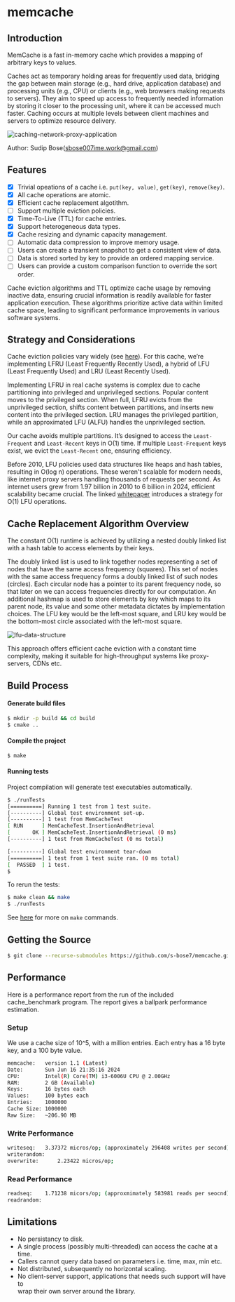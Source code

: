 # memcache

## Introduction
MemCache is a fast in-memory cache which provides a mapping of arbitrary keys to values.

Caches act as temporary holding areas for frequently used data, bridging the gap between main storage (e.g., hard drive, application database) and processing units (e.g., CPU) or clients (e.g., web browsers making requests to servers). They aim to speed up access to frequently needed information by storing it closer to the processing unit, where it can be accessed much faster. Caching occurs at multiple levels between client machines and servers to optimize resource delivery.

![caching-network-proxy-application](https://github.com/s-bose7/memcache/assets/69990740/04fda769-ddf6-437a-8a6e-290652ee2db5)

Author: Sudip Bose([sbose007ime.work@gmail.com](mailto:sbose007ime.work@gmail.com))

## Features
- [x] Trivial opeations of a cache i.e. `put(key, value)`, `get(key)`, `remove(key)`. 
- [x] All cache operations are atomic. 
- [x] Efficient cache replacement algotithm.  
- [ ] Support multiple eviction policies. 
- [x] Time-To-Live (TTL) for cache entries.
- [x] Support heterogeneous data types. 
- [x] Cache resizing and dynamic capacity management.
- [ ] Automatic data compression to improve memory usage.
- [ ] Users can create a transient snapshot to get a consistent view of data.
- [ ] Data is stored sorted by key to provide an ordered mapping service. 
- [ ] Users can provide a custom comparison function to override the sort order.

Cache eviction algorithms and TTL optimize cache usage by removing inactive data, ensuring crucial information is readily available for faster application execution. These algorithms prioritize active data within limited cache space, leading to significant performance improvements in various software systems.

## Strategy and Considerations
Cache eviction policies vary widely (see [here](https://en.wikipedia.org/wiki/Cache_replacement_policies#Policies)). For this cache, we’re implementing LFRU (Least Frequently Recently Used), a hybrid of LFU (Least Frequently Used) and LRU (Least Recently Used).

Implementing LFRU in real cache systems is complex due to cache partitioning into privileged and unprivileged sections. Popular content moves to the privileged section. When full, LFRU evicts from the unprivileged section, shifts content between partitions, and inserts new content into the privileged section. LRU manages the privileged partition, while an approximated LFU (ALFU) handles the unprivileged section.

Our cache avoids multiple partitions. It’s designed to access the `Least-Frequent` and `Least-Recent` keys in O(1) time. If multiple `Least-Frequent` keys exist, we evict the `Least-Recent` one, ensuring efficiency.

Before 2010, LFU policies used data structures like heaps and hash tables, resulting in O(log n) operations. These weren't scalable for modern needs, like internet proxy servers handling thousands of requests per second. As internet users grew from 1.97 billion in 2010 to 6 billion in 2024, efficient scalability became crucial. The linked [whitepaper](http://dhruvbird.com/lfu.pdf) introduces a strategy for O(1) LFU operations.

## Cache Replacement Algorithm Overview

The constant O(1) runtime is achieved by utilizing a nested doubly linked list with a hash table to access elements by their keys.

The doubly linked list is used to link together nodes representing a set of nodes that have the same access frequency (squares). This set of nodes with the same access frequency forms a doubly linked list of such nodes (circles). Each circular node has a pointer to its parent frequency node, so that later on we can access frequencies directly for our computation. An additional hashmap is used to store elements by key which maps to its parent node, its value and some other metadata dictates by implementation choices. The LFU key would be the left-most square, and LRU key would be the bottom-most circle associated with the left-most square.

![lfu-data-structure](https://github.com/s-bose7/LFU-Cache/assets/69990740/5fcca4d4-e89d-4be3-9300-8aae715959c3)


This approach offers efficient cache eviction with a constant time complexity, making it suitable for high-throughput systems like proxy-servers, CDNs etc. 

## Build Process

#### Generate build files
```bash
$ mkdir -p build && cd build
$ cmake ..
```
#### Compile the project
```bash
$ make     
```
#### Running tests
Project compilation will generate test executables automatically.
```bash
$ ./runTests 
[==========] Running 1 test from 1 test suite.
[----------] Global test environment set-up.
[----------] 1 test from MemCacheTest
[ RUN      ] MemCacheTest.InsertionAndRetrieval
[       OK ] MemCacheTest.InsertionAndRetrieval (0 ms)
[----------] 1 test from MemCacheTest (0 ms total)

[----------] Global test environment tear-down
[==========] 1 test from 1 test suite ran. (0 ms total)
[  PASSED  ] 1 test.
$
```
To rerun the tests:
```bash
$ make clean && make 
$ ./runTests
```
See [here](https://www.gnu.org/software/make/manual/make.html#How-Make-Works) for more on `make` commands.

## Getting the Source
```bash
$ git clone --recurse-submodules https://github.com/s-bose7/memcache.git
```

## Performance
Here is a performance report from the run of the included cache_benchmark program. The report gives a ballpark performance estimation.

### Setup
We use a cache size of 10^5, with a million entries. Each entry has a 16 byte key, and a 100 byte value.

```bash
memcache:	version 1.1 (Latest)
Date:		Sun Jun 16 21:35:16 2024
CPU:		Intel(R) Core(TM) i3-6006U CPU @ 2.00GHz
RAM:		2 GB (Available)
Keys:		16 bytes each
Values:		100 bytes each
Entries:	1000000
Cache Size:	1000000
Raw Size:	~206.90 MB

```

### Write Performance

```bash
writeseq: 	3.37372 micros/op; (approximately 296408 writes per second)
writerandom: 	
overwrite:   	2.23422 micros/op;
```

### Read Performance
```bash
readseq: 	1.71238 micors/op; (approxmimately 583981 reads per seocnd)
readrandom: 	
```

## Limitations
- No persistancy to disk.
- A single process (possibly multi-threaded) can access the cache at a time.
- Callers cannot query data based on parameters i.e. time, max, min etc.
- Not distributed, subsequently no horizontal scaling.
- No client-server support, applications that needs such support will have to   
  wrap their own server around the library.
